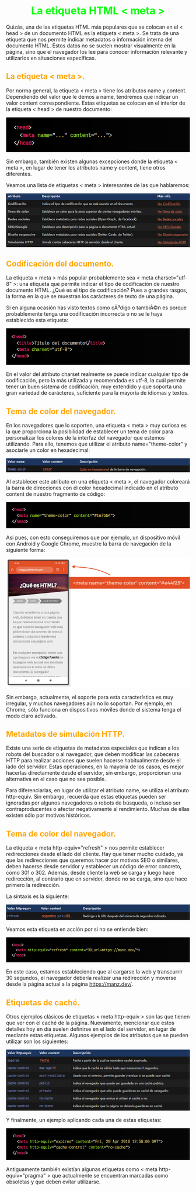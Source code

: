 # <span style="color:lime"><center>La etiqueta HTML < meta ></center></span>

Quizás, una de las etiquetas HTML más populares que se colocan en el < head > de un documento HTML es la etiqueta < meta >. Se trata de una etiqueta que nos permite indicar metadatos o información interna del documento HTML. Estos datos no se suelen mostrar visualmente en la página, sino que el navegador los lee para conocer información relevante y utilizarlos en situaciones específicas.

## <span style="color:orange">La etiqueta < meta >.</span>
Por norma general, la etiqueta < meta > tiene los atributos name y content. Dependiendo del valor que le demos a name, tendremos que indicar un valor content correspondiente. Estas etiquetas se colocan en el interior de la etiqueta < head > de nuestro documento:

![alt text](./imagenes-la-etiqueta-html-meta/image.png)

Sin embargo, también existen algunas excepciones donde la etiqueta < meta >, en lugar de tener los atributos name y content, tiene otros diferentes.

Veamos una lista de etiquetas < meta > interesantes de las que hablaremos:

![alt text](./imagenes-la-etiqueta-html-meta/image-1.png)

## <span style="color:orange">Codificación del documento.</span>
La etiqueta < meta > más popular probablemente sea < meta charset="utf-8" >: una etiqueta que permite indicar el tipo de codificación de nuestro documento HTML. ¿Qué es el tipo de codificación? Pues a grandes rasgos, la forma en la que se muestran los carácteres de texto de una página.

Si en alguna ocasión has visto textos como cÃ³digo o tambiÃ©n es porque probablemente tenga una codificación incorrecta o no se le haya establecido esta etiqueta:

![alt text](./imagenes-la-etiqueta-html-meta/image-2.png)

En el valor del atributo charset realmente se puede indicar cualquier tipo de codificación, pero la más utilizada y recomendada es utf-8, la cuál permite tener un buen sistema de codificación, muy extendido y que soporta una gran variedad de carácteres, suficiente para la mayoría de idiomas y textos.

## <span style="color:orange">Tema de color del navegador.</span>
En los navegadores que lo soporten, una etiqueta  < meta > muy curiosa es la que proporciona la posibilidad de establecer un tema de color para personalizar los colores de la interfaz del navegador que estemos utilizando. Para ello, tenemos que utilizar el atributo name="theme-color" y asociarle un color en hexadecimal:

![alt text](./imagenes-la-etiqueta-html-meta/image-3.png)

Al establecer este atributo en una etiqueta < meta >, el navegador coloreará la barra de direcciones con el color hexadecimal indicado en el atributo content de nuestro fragmento de código:

![alt text](./imagenes-la-etiqueta-html-meta/image-4.png)

Así pues, con esto conseguiremos que por ejemplo, un dispositivo móvil con Android y Google Chrome, muestre la barra de navegación de la siguiente forma:

![alt text](./imagenes-la-etiqueta-html-meta/meta-theme.png)

Sin embargo, actualmente, el soporte para esta característica es muy irregular, y muchos navegadores aún no lo soportan. Por ejemplo, en Chrome, sólo funciona en dispositivos móviles donde el sistema tenga el modo claro activado.

## <span style="color:orange">Metadatos de simulación HTTP.</span>
Existe una serie de etiquetas de metadatos especiales que indican a los robots del buscador o al navegador, que deben modificar las cabeceras HTTP para realizar acciones que suelen hacerse habitualmente desde el lado del servidor. Estas operaciones, en la mayoría de los casos, es mejor hacerlas directamente desde el servidor, sin embargo, proporcionan una alternativa en el caso que no sea posible.

Para diferenciarlas, en lugar de utilizar el atributo name, se utiliza el atributo http-equiv. Sin embargo, recuerda que estas etiquetas pueden ser ignoradas por algunos navegadores o robots de búsqueda, o incluso ser contraproducentes o afectar negativamente al rendimiento. Muchas de ellas existen sólo por motivos históricos.

## <span style="color:orange">Tema de color del navegador.</span>
La etiqueta < meta http-equiv="refresh" > nos permite establecer redirecciones desde el lado del cliente. Hay que tener mucho cuidado, ya que las redirecciones que queremos hacer por motivos SEO o similares, deben hacerse desde servidor y establecer un código de error concreto, como 301 o 302. Además, desde cliente la web se carga y luego hace redirección, al contrario que en servidor, donde no se carga, sino que hace primero la redirección.

La sintaxis es la siguiente:

![alt text](./imagenes-la-etiqueta-html-meta/image-5.png)

Veamos esta etiqueta en acción por si no se entiende bien:

![alt text](./imagenes-la-etiqueta-html-meta/image-6.png)

En este caso, estamos estableciendo que al cargarse la web y transcurrir 30 segundos, el navegador debería realizar una redirección y moverse desde la página actual a la página https://manz.dev/.

## <span style="color:orange">Etiquetas de caché.</span>
Otros ejemplos clásicos de etiquetas < meta http-equiv > son las que tienen que ver con el caché de la página. Nuevamente, mencionar que estos detalles hoy en día suelen definirse en el lado del servidor, en lugar de mediante estas etiquetas. Algunos ejemplos de los atributos que se pueden utilizar son los siguientes:

![alt text](./imagenes-la-etiqueta-html-meta/image-7.png)

Y finalmente, un ejemplo aplicando cada una de estas etiquetas:

![alt text](./imagenes-la-etiqueta-html-meta/image-8.png)

Antiguamente también existían algunas etiquetas como < meta http-equiv="pragma" > que actualmente se encuentran marcadas como obsoletas y que deben evitar utilizarse.

